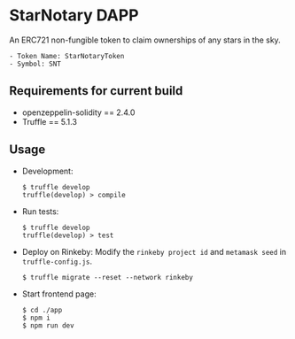 # StarNotary DAPP

An ERC721 non-fungible token to claim ownerships of any stars in the sky.

    - Token Name: StarNotaryToken
    - Symbol: SNT

## Requirements for current build
- openzeppelin-solidity == 2.4.0
- Truffle == 5.1.3

## Usage
- Development:
    ```
    $ truffle develop
    truffle(develop) > compile
    ```
- Run tests:
    ```
    $ truffle develop
    truffle(develop) > test
    ```
- Deploy on Rinkeby:
    Modify the ```rinkeby project id``` and ```metamask seed``` in ```truffle-config.js```.
    ```
    $ truffle migrate --reset --network rinkeby
    ```
- Start frontend page:
    ```
    $ cd ./app
    $ npm i
    $ npm run dev
    ```